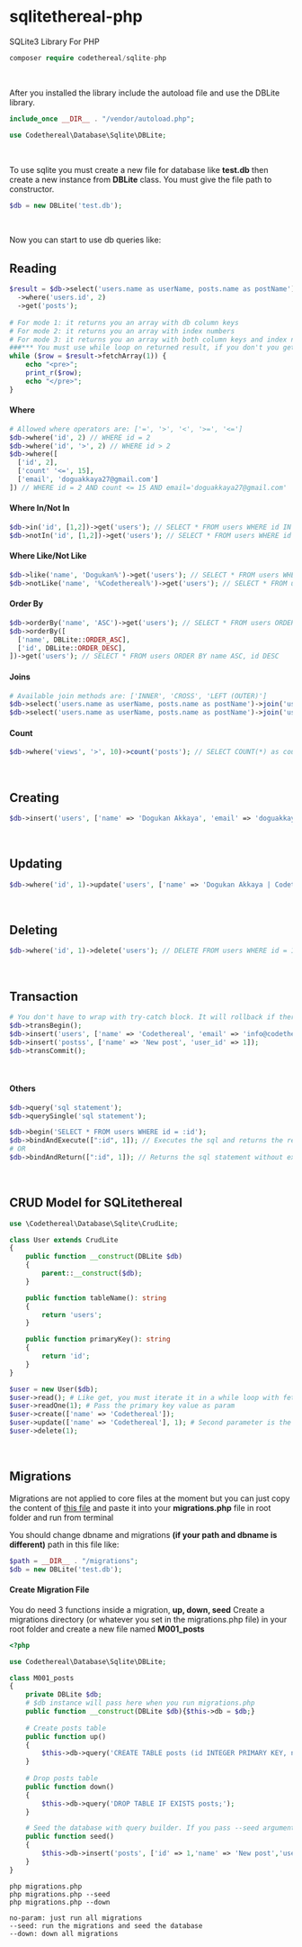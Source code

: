 # sqlitethereal-php
SQLite3 Library For PHP 

```php
composer require codethereal/sqlite-php
```
<br/>

After you installed the library include the autoload file and use the DBLite library.
```php
include_once __DIR__ . "/vendor/autoload.php";

use Codethereal\Database\Sqlite\DBLite;
```
<br/>

To use sqlite you must create a new file for database like **test.db** then create a new instance from **DBLite** class.
You must give the file path to constructor.
```php
$db = new DBLite('test.db');
```
<br/>

Now you can start to use db queries like:

## Reading

```php
$result = $db->select('users.name as userName, posts.name as postName')
  ->where('users.id', 2)
  ->get('posts');
  
# For mode 1: it returns you an array with db column keys
# For mode 2: it returns you an array with index numbers
# For mode 3: it returns you an array with both column keys and index numbers
###*** You must use while loop on returned result, if you don't you get only one record ***###
while ($row = $result->fetchArray(1)) {
    echo "<pre>";
    print_r($row);
    echo "</pre>";
}
```

#### Where

```php
# Allowed where operators are: ['=', '>', '<', '>=', '<=']
$db->where('id', 2) // WHERE id = 2
$db->where('id', '>', 2) // WHERE id > 2
$db->where([
  ['id', 2],
  ['count' '<=', 15],
  ['email', 'doguakkaya27@gmail.com']
]) // WHERE id = 2 AND count <= 15 AND email='doguakkaya27@gmail.com'
```

#### Where In/Not In

```php
$db->in('id', [1,2])->get('users'); // SELECT * FROM users WHERE id IN (1,2)
$db->notIn('id', [1,2])->get('users'); // SELECT * FROM users WHERE id NOT IN (1,2)
```

#### Where Like/Not Like

```php
$db->like('name', 'Dogukan%')->get('users'); // SELECT * FROM users WHERE name LIKE 'Dogukan%'
$db->notLike('name', '%Codethereal%')->get('users'); // SELECT * FROM users WHERE name LIKE '%Codethereal%'
```

#### Order By

```php
$db->orderBy('name', 'ASC')->get('users'); // SELECT * FROM users ORDER BY name ASC
$db->orderBy([
  ['name', DBLite::ORDER_ASC],
  ['id', DBLite::ORDER_DESC],
])->get('users'); // SELECT * FROM users ORDER BY name ASC, id DESC
```

#### Joins

```php
# Available join methods are: ['INNER', 'CROSS', 'LEFT (OUTER)']
$db->select('users.name as userName, posts.name as postName')->join('users', 'users.id = posts.user_id', 'CROSS')->get('posts');
$db->select('users.name as userName, posts.name as postName')->join('users', 'users.id = posts.user_id', DBLite::JOIN_INNER)->get('posts');
```

#### Count

```php
$db->where('views', '>', 10)->count('posts'); // SELECT COUNT(*) as count FROM posts | and returns whatever is count else 0
```
<br/>

## Creating

```php
$db->insert('users', ['name' => 'Dogukan Akkaya', 'email' => 'doguakkaya27@gmail.com']); // INSERT INTO users (name, email) VALUES ('Dogukan Akkaya', 'doguakkaya27@gmail.com')
```
<br/>

## Updating

```php
$db->where('id', 1)->update('users', ['name' => 'Dogukan Akkaya | Codethereal', 'email' => 'doguakkaya27@codethereal.com']); // UPDATE users SET name = 'Dogukan Akkaya | Codethereal', email = 'doguakkaya27@codethereal.com' WHERE id = 1
```
<br/>

## Deleting

```php
$db->where('id', 1)->delete('users'); // DELETE FROM users WHERE id = 1
```
<br/>

## Transaction

```php
# You don't have to wrap with try-catch block. It will rollback if there are any error
$db->transBegin();
$db->insert('users', ['name' => 'Codethereal', 'email' => 'info@codethereal.com']);
$db->insert('postss', ['name' => 'New post', 'user_id' => 1]);
$db->transCommit();
```
<br/>

#### Others


```php
$db->query('sql statement');
$db->querySingle('sql statement');

$db->begin('SELECT * FROM users WHERE id = :id');
$db->bindAndExecute([":id", 1]); // Executes the sql and returns the result
# OR
$db->bindAndReturn([":id", 1]); // Returns the sql statement without execution
```
<br/>

## CRUD Model for SQLitethereal

```php
use \Codethereal\Database\Sqlite\CrudLite;

class User extends CrudLite
{
    public function __construct(DBLite $db)
    {
        parent::__construct($db);
    }

    public function tableName(): string
    {
        return 'users';
    }

    public function primaryKey(): string
    {
        return 'id';
    }
}

$user = new User($db);
$user->read(); # Like get, you must iterate it in a while loop with fetchArray() method
$user->readOne(1); # Pass the primary key value as param
$user->create(['name' => 'Codethereal']);
$user->update(['name' => 'Codethereal'], 1); # Second parameter is the primary key value
$user->delete(1);
```
<br/>

## Migrations
Migrations are not applied to core files at the moment but you can just copy the content of [this file](https://www.codethereal.com/migrations.txt) 
and paste it into your **migrations.php** file in root folder and run from terminal

You should change dbname and migrations **(if your path and dbname is different)** path in this file like:

```php
$path = __DIR__ . "/migrations";
$db = new DBLite('test.db');
```

#### Create Migration File

You do need 3 functions inside a migration, **up, down, seed**
Create a migrations directory (or whatever you set in the migrations.php file) in your root folder and create a new file named **M001_posts**

```php
<?php

use Codethereal\Database\Sqlite\DBLite;

class M001_posts
{
    private DBLite $db;
    # $db instance will pass here when you run migrations.php
    public function __construct(DBLite $db){$this->db = $db;}
     
    # Create posts table
    public function up()
    {
        $this->db->query('CREATE TABLE posts (id INTEGER PRIMARY KEY, name TEXT NOT NULL, user_id INTEGER NOT NULL, FOREIGN KEY(user_id) REFERENCES users(id))');
    }
    
    # Drop posts table
    public function down()
    {
        $this->db->query('DROP TABLE IF EXISTS posts;');
    }

    # Seed the database with query builder. If you pass --seed argument to migrations.php from terminal, it will seed the database. 
    public function seed()
    {
        $this->db->insert('posts', ['id' => 1,'name' => 'New post','user_id' => 1]);
    }
}
```

```
php migrations.php
php migrations.php --seed
php migrations.php --down
```
```
no-param: just run all migrations
--seed: run the migrations and seed the database
--down: down all migrations
```
